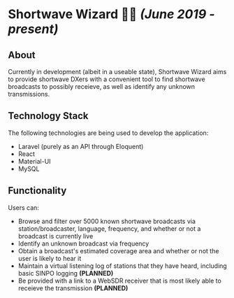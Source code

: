 # Shortwave Wizard 🧙‍♂️ *(June 2019 - present)*

## About
Currently in development (albeit in a useable state), Shortwave Wizard aims to provide shortwave DXers with a convenient tool to find shortwave broadcasts to possibly receieve, as well as identify any unknown transmissions.

## Technology Stack
The following technologies are being used to develop the application:
- Laravel (purely as an API through Eloquent)
- React
- Material-UI
- MySQL

## Functionality
Users can:
- Browse and filter over 5000 known shortwave broadcasts via station/broadcaster, language, frequency, and whether or not a broadcast is currently live
- Identify an unknown broadcast via frequency
- Obtain a broadcast's estimated coverage area and whether or not the user is likely to hear it
- Maintain a virtual listening log of stations that they have heard, including basic SINPO logging **(PLANNED)**
- Be provided with a link to a WebSDR receiver that is most likely able to receieve the transmission **(PLANNED)**
